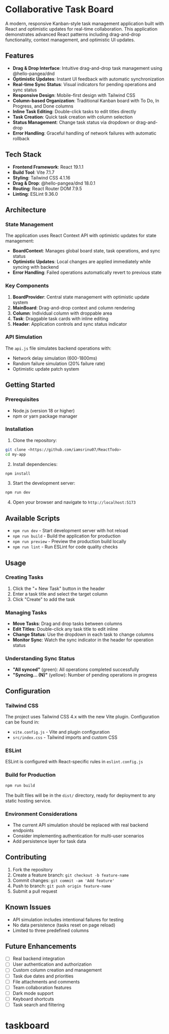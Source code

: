 # Collaborative Task Board

A modern, responsive Kanban-style task management application built with React and optimistic updates for real-time collaboration. This application demonstrates advanced React patterns including drag-and-drop functionality, context management, and optimistic UI updates.

##  Features

- **Drag & Drop Interface**: Intuitive drag-and-drop task management using @hello-pangea/dnd
- **Optimistic Updates**: Instant UI feedback with automatic synchronization
- **Real-time Sync Status**: Visual indicators for pending operations and sync status
- **Responsive Design**: Mobile-first design with Tailwind CSS
- **Column-based Organization**: Traditional Kanban board with To Do, In Progress, and Done columns
- **Inline Task Editing**: Double-click tasks to edit titles directly
- **Task Creation**: Quick task creation with column selection
- **Status Management**: Change task status via dropdown or drag-and-drop
- **Error Handling**: Graceful handling of network failures with automatic rollback

##  Tech Stack

- **Frontend Framework**: React 19.1.1
- **Build Tool**: Vite 7.1.7
- **Styling**: Tailwind CSS 4.1.16
- **Drag & Drop**: @hello-pangea/dnd 18.0.1
- **Routing**: React Router DOM 7.9.5
- **Linting**: ESLint 9.36.0




##  Architecture

### State Management
The application uses React Context API with optimistic updates for state management:

- **BoardContext**: Manages global board state, task operations, and sync status
- **Optimistic Updates**: Local changes are applied immediately while syncing with backend
- **Error Handling**: Failed operations automatically revert to previous state

### Key Components

1. **BoardProvider**: Central state management with optimistic update system
2. **MainBoard**: Drag-and-drop context and column rendering
3. **Column**: Individual column with droppable area
4. **Task**: Draggable task cards with inline editing
5. **Header**: Application controls and sync status indicator

### API Simulation
The `api.js` file simulates backend operations with:
- Network delay simulation (600-1800ms)
- Random failure simulation (20% failure rate)
- Optimistic update patch system

##  Getting Started

### Prerequisites
- Node.js (version 18 or higher)
- npm or yarn package manager

### Installation

1. Clone the repository:
```bash
git clone <https://github.com/iamsrinu07/ReactTodo>
cd my-app
```

2. Install dependencies:
```bash
npm install
```

3. Start the development server:
```bash
npm run dev
```

4. Open your browser and navigate to `http://localhost:5173`

##  Available Scripts

- `npm run dev` - Start development server with hot reload
- `npm run build` - Build the application for production
- `npm run preview` - Preview the production build locally
- `npm run lint` - Run ESLint for code quality checks

##  Usage

### Creating Tasks
1. Click the "+ New Task" button in the header
2. Enter a task title and select the target column
3. Click "Create" to add the task

### Managing Tasks
- **Move Tasks**: Drag and drop tasks between columns
- **Edit Titles**: Double-click any task title to edit inline
- **Change Status**: Use the dropdown in each task to change columns
- **Monitor Sync**: Watch the sync indicator in the header for operation status

### Understanding Sync Status
- **"All synced"** (green): All operations completed successfully
- **"Syncing… (N)"** (yellow): Number of pending operations in progress

##  Configuration

### Tailwind CSS
The project uses Tailwind CSS 4.x with the new Vite plugin. Configuration can be found in:
- `vite.config.js` - Vite and plugin configuration
- `src/index.css` - Tailwind imports and custom CSS

### ESLint
ESLint is configured with React-specific rules in `eslint.config.js`


### Build for Production
```bash
npm run build
```

The built files will be in the `dist/` directory, ready for deployment to any static hosting service.

### Environment Considerations
- The current API simulation should be replaced with real backend endpoints
- Consider implementing authentication for multi-user scenarios
- Add persistence layer for task data

##  Contributing

1. Fork the repository
2. Create a feature branch: `git checkout -b feature-name`
3. Commit changes: `git commit -am 'Add feature'`
4. Push to branch: `git push origin feature-name`
5. Submit a pull request

##  Known Issues

- API simulation includes intentional failures for testing
- No data persistence (tasks reset on page reload)
- Limited to three predefined columns

##  Future Enhancements

- [ ] Real backend integration
- [ ] User authentication and authorization
- [ ] Custom column creation and management
- [ ] Task due dates and priorities
- [ ] File attachments and comments
- [ ] Team collaboration features
- [ ] Dark mode support
- [ ] Keyboard shortcuts
- [ ] Task search and filtering
# taskboard
